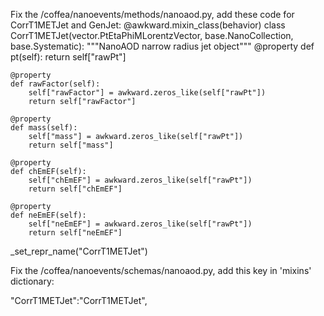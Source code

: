 Fix the /coffea/nanoevents/methods/nanoaod.py, add these code for CorrT1METJet and GenJet:
@awkward.mixin_class(behavior)
class CorrT1METJet(vector.PtEtaPhiMLorentzVector, base.NanoCollection, base.Systematic):
    """NanoAOD narrow radius jet object"""
    @property
    def pt(self):
        return self["rawPt"]
    
    @property
    def rawFactor(self):
        self["rawFactor"] = awkward.zeros_like(self["rawPt"])
        return self["rawFactor"]
    
    @property
    def mass(self):
        self["mass"] = awkward.zeros_like(self["rawPt"])
        return self["mass"]
    
    @property
    def chEmEF(self):
        self["chEmEF"] = awkward.zeros_like(self["rawPt"])
        return self["chEmEF"]
    
    @property
    def neEmEF(self):
        self["neEmEF"] = awkward.zeros_like(self["rawPt"])
        return self["neEmEF"]
    

_set_repr_name("CorrT1METJet")




Fix the /coffea/nanoevents/schemas/nanoaod.py, add this key in 'mixins' dictionary:

"CorrT1METJet":"CorrT1METJet",
